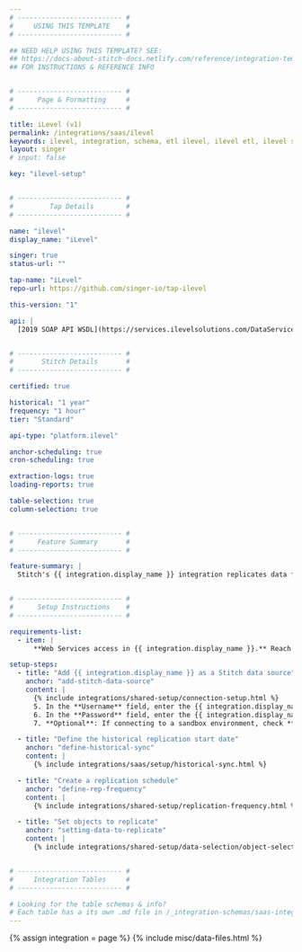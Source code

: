 ```yaml
---
# -------------------------- #
#     USING THIS TEMPLATE    #
# -------------------------- #

## NEED HELP USING THIS TEMPLATE? SEE:
## https://docs-about-stitch-docs.netlify.com/reference/integration-templates/saas/
## FOR INSTRUCTIONS & REFERENCE INFO


# -------------------------- #
#      Page & Formatting     #
# -------------------------- #

title: iLevel (v1)
permalink: /integrations/saas/ilevel
keywords: ilevel, integration, schema, etl ilevel, ilevel etl, ilevel schema
layout: singer
# input: false

key: "ilevel-setup"


# -------------------------- #
#         Tap Details        #
# -------------------------- #

name: "ilevel"
display_name: "iLevel"

singer: true
status-url: ""

tap-name: "iLevel"
repo-url: https://github.com/singer-io/tap-ilevel

this-version: "1"

api: |
  [2019 SOAP API WSDL](https://services.ilevelsolutions.com/DataService/Service/2019/Q1/DataService.svc?singleWsdl){:target="new"}


# -------------------------- #
#       Stitch Details       #
# -------------------------- #

certified: true 

historical: "1 year"
frequency: "1 hour"
tier: "Standard"

api-type: "platform.ilevel"

anchor-scheduling: true
cron-scheduling: true

extraction-logs: true
loading-reports: true

table-selection: true
column-selection: true


# -------------------------- #
#      Feature Summary       #
# -------------------------- #

feature-summary: |
  Stitch's {{ integration.display_name }} integration replicates data from the [{{ integration.display_name }} Portfolio Monitoring Platform](https://ihsmarkit.com/products/ilevel.html){:target="new"} by IHS Markit using the {{ integration.api | flatify | strip }}. Refer to the [Schema](#schema) section for a list of objects available for replication.


# -------------------------- #
#      Setup Instructions    #
# -------------------------- #

requirements-list:
  - item: |
      **Web Services access in {{ integration.display_name }}.** Reach out to {{ integration.display_name }} support to enable this in your {{ integration.display_name }} account. Once enabled, you can continue with the setup in Stitch.

setup-steps:
  - title: "Add {{ integration.display_name }} as a Stitch data source"
    anchor: "add-stitch-data-source"
    content: |
      {% include integrations/shared-setup/connection-setup.html %}
      5. In the **Username** field, enter the {{ integration.display_name }} API user's username.
      6. In the **Password** field, enter the {{ integration.display_name }} API user's password.
      7. **Optional**: If connecting to a sandbox environment, check **Connect to a sandbox environment**.

  - title: "Define the historical replication start date"
    anchor: "define-historical-sync"
    content: |
      {% include integrations/saas/setup/historical-sync.html %}

  - title: "Create a replication schedule"
    anchor: "define-rep-frequency"
    content: |
      {% include integrations/shared-setup/replication-frequency.html %}

  - title: "Set objects to replicate"
    anchor: "setting-data-to-replicate"
    content: |
      {% include integrations/shared-setup/data-selection/object-selection.html %} 


# -------------------------- #
#     Integration Tables     #
# -------------------------- #

# Looking for the table schemas & info?
# Each table has a its own .md file in /_integration-schemas/saas-integration
---
```

{% assign integration = page %}
{% include misc/data-files.html %}